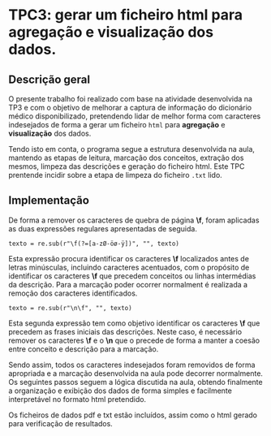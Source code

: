 # TPC3: gerar um ficheiro html para agregação e visualização dos dados.

## Descrição geral

O presente trabalho foi realizado com base na atividade desenvolvida na TP3 e com o objetivo de melhorar a captura de informação do dicionário médico disponibilizado, pretendendo lidar de melhor forma com caracteres indesejados de forma a gerar um ficheiro `html` para **agregação** e **visualização** dos dados.

Tendo isto em conta, o programa segue a estrutura desenvolvida na aula, mantendo as etapas de leitura, marcação dos conceitos, extração dos mesmos, limpeza das descrições e geração do ficheiro html. Este TPC prentende incidir sobre a etapa de limpeza do ficheiro `.txt` lido.

## Implementação

De forma a remover os caracteres de quebra de página **\f**, foram aplicadas as duas expressões regulares apresentadas de seguida.


`texto = re.sub(r"\f(?=[a-zØ-öø-ÿ])", "", texto)`

Esta expressão procura identificar os caracteres **\f** localizados antes de letras minúsculas, incluindo caracteres acentuados, com o propósito de identificar os caracteres **\f** que precedem conceitos ou linhas intermédias da descrição. Para a marcação poder ocorrer normalment é realizada a remoção dos caracteres identificados.

`texto = re.sub(r"\n\f", "", texto)`

Esta segunda expressão tem como objetivo identificar os caracteres **\f** que precedem as frases iniciais das descrições. Neste caso, é necessário remover os caracteres **\f** e o **\n** que o precede de forma a manter a coesão entre conceito e descrição para a marcação.

Sendo assim, todos os caracteres indesejados foram removidos de forma apropriada e a marcação desenvolvida na aula pode decorrer normalmente. Os seguintes passos seguem a lógica discutida na aula, obtendo finalmente a organização e exibição dos dados de forma simples e facilmente interpretável no formato html pretendido.

Os ficheiros de dados pdf e txt estão incluídos, assim como o html gerado para verificação de resultados.